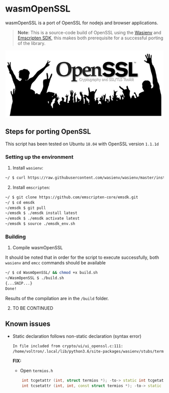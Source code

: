# wasmOpenSSL

wasmOpenSSL is a port of OpenSSL for nodejs and browser applications.

> **Note**: This is a source-code build of OpenSSL using the [Wasienv](https://github.com/wasienv/wasienv) and [Emscripten SDK](https://emscripten.org/docs/getting_started/downloads.html), this makes both prerequisite for a successful porting of the library.

![](images/2019-12-09-18-46-24.png)

## Steps for porting OpenSSL

This script has been tested on Ubuntu `18.04` with OpenSSL version `1.1.1d`

### Setting up the environment

1. Install `wasienv`:

```bash
~/ $ curl https://raw.githubusercontent.com/wasienv/wasienv/master/install.sh | sh
```

2. Install `emscripten`:

```bash
~/ $ git clone https://github.com/emscripten-core/emsdk.git
~/ $ cd emsdk
~/emsdk $ git pull
~/emsdk $ ./emsdk install latest
~/emsdk $ ./emsdk activate latest
~/emsdk $ source ./emsdk_env.sh
```

### Building

1. Compile wasmOpenSSL 

It should be noted that in order for the script to execute successfully, both `wasienv` and `emcc` commands should be available  

```bash
~/ $ cd WasmOpenSSL/ && chmod +x build.sh
~/WasmOpenSSL $ ./build.sh
{...SNIP...}
Done!
```

Results of the compilation are in the `/build` folder.

2. TO BE CONTINUED

## Known issues

* Static declaration follows non-static declaration (syntax error)

    ```bash
    In file included from crypto/ui/ui_openssl.c:111:
    /home/voltron/.local/lib/python3.6/site-packages/wasienv/stubs/termios.h:48:36: error: static   declaration of 'tcgetattr' follows non-static declaration
    ```

    **FIX:**
    - Open `termios.h`
    ```cpp
        int tcgetattr (int, struct termios *); -to-> static int tcgetattr (int, struct termios *);
        int tcsetattr (int, int, const struct termios *); -to-> static int tcsetattr (int, int, const struct termios *);
    ```